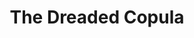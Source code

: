 ---
title: "The Dreaded Copula"
last_modified_at: 2023-07-29
mathjax: true
categories:
  - Statistics
tags:
    - Statistics
---